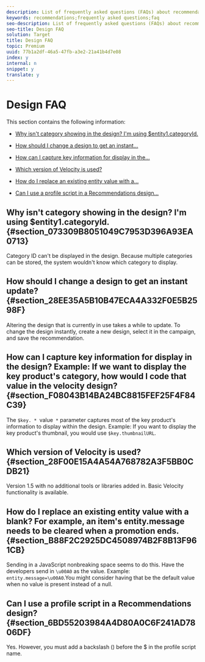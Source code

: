 ```yaml
---
description: List of frequently asked questions (FAQs) about recommendations designs.
keywords: recommendations;frequently asked questions;faq
seo-description: List of frequently asked questions (FAQs) about recommendations designs.
seo-title: Design FAQ
solution: Target
title: Design FAQ
topic: Premium
uuid: 77b1a2df-46a5-47fb-a3e2-21a41b4d7e08
index: y
internal: n
snippet: y
translate: y
---
```


# Design FAQ

This section contains the following information:

* [Why isn't category showing in the design? I'm using $entity1.categoryId.](c_template_faq.md#section_073309B8051049C7953D396A93EA0713) 

* [How should I change a design to get an instant...](c_template_faq.md#section_28EE35A5B10B47ECA4A332F0E5B2598F) 

* [How can I capture key information for display in the...](c_template_faq.md#section_F08043B14BA24BC8815FEF25F4F84C39) 

* [Which version of Velocity is used?](c_template_faq.md#section_28F00E15A4A54A768782A3F5BB0CDB21) 

* [How do I replace an existing entity value with a...](c_template_faq.md#section_B88F2C2925DC4508974B2F8B13F961CB) 

* [Can I use a profile script in a Recommendations design...](c_template_faq.md#section_6BD55203984A4D80A0C6F241AD7806DF) 



## Why isn't category showing in the design? I'm using $entity1.categoryId. {#section_073309B8051049C7953D396A93EA0713}

Category ID can't be displayed in the design. Because multiple categories can be stored, the system wouldn't know which category to display.

## How should I change a design to get an instant update? {#section_28EE35A5B10B47ECA4A332F0E5B2598F}

Altering the design that is currently in use takes a while to update. To change the design instantly, create a new design, select it in the campaign, and save the recommendation.

## How can I capture key information for display in the design? Example: If we want to display the key product's category, how would I code that value in the velocity design? {#section_F08043B14BA24BC8815FEF25F4F84C39}

The `$key. * `value` *` parameter captures most of the key product's information to display within the design. Example: If you want to display the key product's thumbnail, you would use `$key.thumbnailURL`. 

## Which version of Velocity is used? {#section_28F00E15A4A54A768782A3F5BB0CDB21}

Version 1.5 with no additional tools or libraries added in. Basic Velocity functionality is available.

## How do I replace an existing entity value with a blank? For example, an item's entity.message needs to be cleared when a promotion ends. {#section_B88F2C2925DC4508974B2F8B13F961CB}

Sending in a JavaScript nonbreaking space seems to do this. Have the developers send in `\u00A0` as the value. Example: `entity.message=\u00A0`.You might consider having that be the default value when no value is present instead of a null. 

## Can I use a profile script in a Recommendations design? {#section_6BD55203984A4D80A0C6F241AD7806DF}

Yes. However, you must add a backslash (\) before the $ in the profile script name.
